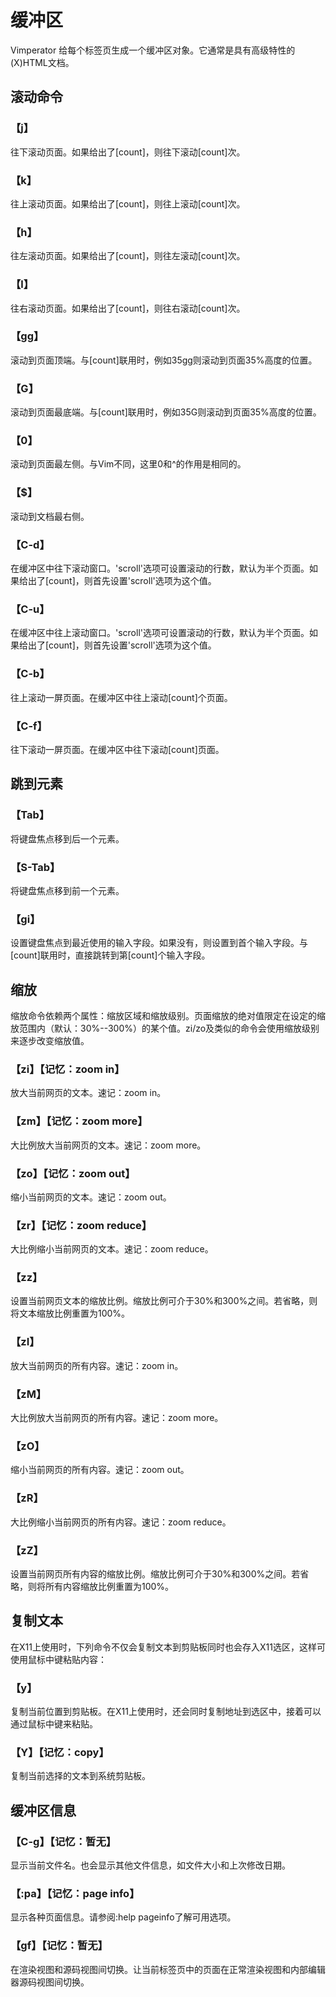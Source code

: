 # 缓冲区

Vimperator 给每个标签页生成一个缓冲区对象。它通常是具有高级特性的(X)HTML文档。

## 滚动命令

### 【j】
往下滚动页面。如果给出了[count]，则往下滚动[count]次。

### 【k】
往上滚动页面。如果给出了[count]，则往上滚动[count]次。

### 【h】
往左滚动页面。如果给出了[count]，则往左滚动[count]次。

### 【l】
往右滚动页面。如果给出了[count]，则往右滚动[count]次。

### 【gg】
滚动到页面顶端。与[count]联用时，例如35gg则滚动到页面35%高度的位置。

### 【G】
滚动到页面最底端。与[count]联用时，例如35G则滚动到页面35%高度的位置。

### 【0】
滚动到页面最左侧。与Vim不同，这里0和^的作用是相同的。

### 【$】
滚动到文档最右侧。

### 【C-d】
在缓冲区中往下滚动窗口。'scroll'选项可设置滚动的行数，默认为半个页面。如果给出了[count]，则首先设置'scroll'选项为这个值。

### 【C-u】
在缓冲区中往上滚动窗口。'scroll'选项可设置滚动的行数，默认为半个页面。如果给出了[count]，则首先设置'scroll'选项为这个值。

### 【C-b】
往上滚动一屏页面。在缓冲区中往上滚动[count]个页面。

### 【C-f】
往下滚动一屏页面。在缓冲区中往下滚动[count]页面。

## 跳到元素

### 【Tab】
将键盘焦点移到后一个元素。

### 【S-Tab】
将键盘焦点移到前一个元素。

### 【gi】
设置键盘焦点到最近使用的输入字段。如果没有，则设置到首个输入字段。与[count]联用时，直接跳转到第[count]个输入字段。

## 缩放

缩放命令依赖两个属性：缩放区域和缩放级别。页面缩放的绝对值限定在设定的缩放范围内（默认：30%--300%）的某个值。zi/zo及类似的命令会使用缩放级别来逐步改变缩放值。

### 【zi】【记忆：zoom in】
放大当前网页的文本。速记：zoom in。

### 【zm】【记忆：zoom more】
大比例放大当前网页的文本。速记：zoom more。

### 【zo】【记忆：zoom out】
缩小当前网页的文本。速记：zoom out。

### 【zr】【记忆：zoom reduce】
大比例缩小当前网页的文本。速记：zoom reduce。

### 【zz】
设置当前网页文本的缩放比例。缩放比例可介于30%和300%之间。若省略，则将文本缩放比例重置为100%。

### 【zI】
放大当前网页的所有内容。速记：zoom in。

### 【zM】
大比例放大当前网页的所有内容。速记：zoom more。

### 【zO】
缩小当前网页的所有内容。速记：zoom out。

### 【zR】
大比例缩小当前网页的所有内容。速记：zoom reduce。

### 【zZ】
设置当前网页所有内容的缩放比例。缩放比例可介于30%和300%之间。若省略，则将所有内容缩放比例重置为100%。

## 复制文本

在X11上使用时，下列命令不仅会复制文本到剪贴板同时也会存入X11选区，这样可使用鼠标中键粘贴内容：

### 【y】
复制当前位置到剪贴板。在X11上使用时，还会同时复制地址到选区中，接着可以通过鼠标中键来粘贴。

### 【Y】【记忆：copy】
复制当前选择的文本到系统剪贴板。

## 缓冲区信息

### 【C-g】【记忆：暂无】
显示当前文件名。也会显示其他文件信息，如文件大小和上次修改日期。

### 【:pa】【记忆：page info】
显示各种页面信息。请参阅:help pageinfo了解可用选项。
    
### 【gf】【记忆：暂无】
在渲染视图和源码视图间切换。让当前标签页中的页面在正常渲染视图和内部编辑器源码视图间切换。

